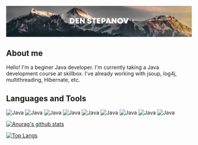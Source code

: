 [![Header](https://github.com/boreman-code/boreman-code/blob/main/assets/header.png)](https://github.com/boreman-code)

## About me
Hello! I'm a beginer Java developer. I'm currently taking a Java development course at skillbox. I've already working with jsoup, log4j, multithreading, Hibernate, etc.

## Languages and Tools
![Java](https://img.shields.io/badge/-Java-ECF4EE?style=for-the-badge&logo=java&logoColor=007396)
![Java](https://img.shields.io/badge/-HTML-ECF4EE?style=for-the-badge&logo=HTML5&logoColor=E34F26)
![Java](https://img.shields.io/badge/-CSS-ECF4EE?style=for-the-badge&logo=CSS3&logoColor=1572B6)
![Java](https://img.shields.io/badge/-JSoup-ECF4EE?style=for-the-badge)
![Java](https://img.shields.io/badge/-MySQL-ECF4EE?style=for-the-badge&logo=MySQL&logoColor=4479A1)
![Java](https://img.shields.io/badge/-log4j-ECF4EE?style=for-the-badge&logo=Apache&logoColor=D22128)
![Java](https://img.shields.io/badge/-JUnit-ECF4EE?style=for-the-badge)
![Java](https://img.shields.io/badge/-Git-ECF4EE?style=for-the-badge&logo=Git&logoColor=F05032)
![Java](https://img.shields.io/badge/-Hibernate-ECF4EE?style=for-the-badge)

[![Anurag's github stats](https://github-readme-stats.vercel.app/api?username=boreman-code&show_icons=true&hide_title=true&count_private=true&bg_color=FFFFFF&icon_color=1572B6&text_color=000000)](https://github.com/anuraghazra/github-readme-stats)

[![Top Langs](https://github-readme-stats.vercel.app/api/top-langs/?username=boreman-code)](https://github.com/anuraghazra/github-readme-stats)
